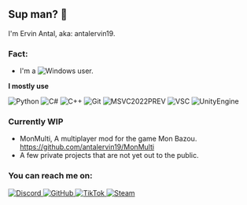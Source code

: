 ## Sup man? 👋

I'm Ervin Antal, aka: antalervin19.

### Fact:

- I'm a <img src="https://custom-icon-badges.demolab.com/badge/Windows-0078D6?logo=windows11&logoColor=white" alt="Windows"> user.

**I mostly use**

<div display="flex">
  <img src="https://img.shields.io/badge/Python-3776AB?logo=python&logoColor=fff" alt="Python"/>
  <img src="https://custom-icon-badges.demolab.com/badge/C%23-%23239120.svg?logo=cshrp&logoColor=white" alt="C#"/>
  <img src="https://img.shields.io/badge/C++-%2300599C.svg?logo=c%2B%2B&logoColor=white" alt="C++"/>
  <img src="https://img.shields.io/badge/Git-F05032?logo=git&logoColor=fff" alt="Git"/>
  <img src="https://custom-icon-badges.demolab.com/badge/Visual%20Studio-5C2D91.svg?&logo=visual-studio&logoColor=white" alt="MSVC2022PREV"/>
  <img src="https://custom-icon-badges.demolab.com/badge/Visual%20Studio%20Code-0078d7.svg?logo=vsc&logoColor=white" alt="VSC"/>
  <img src="https://img.shields.io/badge/Unity-%23000000.svg?logo=unity&logoColor=white" alt="UnityEngine"/>
</div>

### Currently WIP

- MonMulti, A multiplayer mod for the game Mon Bazou. https://github.com/antalervin19/MonMulti
- A few private projects that are not yet out to the public.

### You can reach me on:

<div display="flex">
  <a href="https://discord.gg/dYf2GC5VjB/">
    <img src="https://img.shields.io/badge/Discord-%235865F2.svg?&logo=discord&logoColor=white" alt="Discord"/>
  </a>
  <a href="https://github.com/antalervin19">
    <img src="https://img.shields.io/badge/GitHub-%23121011.svg?logo=github&logoColor=white" alt="GitHub"/>
  </a>
  <a href="https://www.tiktok.com/@ervinantal19">
    <img src="https://img.shields.io/badge/TikTok-black?logo=tiktok&logoColor=white" alt="TikTok"/>
  </a>
  <a href="https://steamcommunity.com/id/antalervin19/">
    <img src="https://img.shields.io/badge/Steam-%23000000.svg?logo=steam&logoColor=white" alt="Steam"/>
  </a>
</div>
